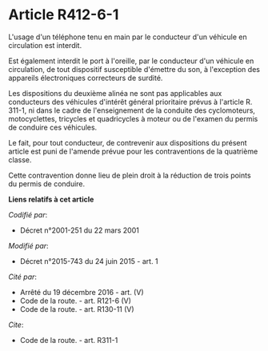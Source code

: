 # Article R412-6-1

L'usage d'un téléphone tenu en main par le conducteur d'un véhicule en circulation est interdit. 

Est également interdit le port à l'oreille, par le conducteur d'un véhicule en circulation, de tout dispositif susceptible
d'émettre du son, à l'exception des appareils électroniques correcteurs de surdité. 

Les dispositions du deuxième alinéa ne sont pas applicables aux conducteurs des véhicules d'intérêt général prioritaire
prévus à l'article R. 311-1, ni dans le cadre de l'enseignement de la conduite des cyclomoteurs, motocyclettes, tricycles et
quadricycles à moteur ou de l'examen du permis de conduire ces véhicules. 

Le fait, pour tout conducteur, de contrevenir aux dispositions du présent article est puni de l'amende prévue pour les
contraventions de la quatrième classe. 

Cette contravention donne lieu de plein droit à la réduction de trois points du permis de conduire.

**Liens relatifs à cet article**

_Codifié par_:

  - Décret n°2001-251 du 22 mars 2001

_Modifié par_:

  - Décret n°2015-743 du 24 juin 2015 - art. 1

_Cité par_:

  - Arrêté du 19 décembre 2016 - art. (V)
  - Code de la route. - art. R121-6 (V)
  - Code de la route. - art. R130-11 (V)

_Cite_:

  - Code de la route. - art. R311-1
